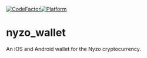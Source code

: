 [![CodeFactor](https://www.codefactor.io/repository/github/reddwarf03/nyzo_wallet/badge)](https://www.codefactor.io/repository/github/reddwarf03/nyzo_wallet)[![Platform](https://img.shields.io/badge/Platform-Flutter-02569B?logo=flutter)](https://flutter.dev)

# nyzo_wallet

An iOS and Android wallet for the Nyzo cryptocurrency.


